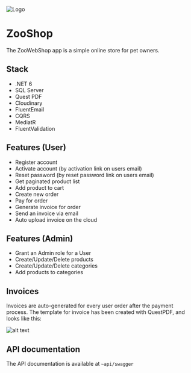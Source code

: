 
![Logo](https://i.ibb.co/0QPbzk0/73db85dead404783ba67d2c116fc907e.png)


# ZooShop

The ZooWebShop app is a simple online store for pet owners.


## Stack
- .NET 6
- SQL Server
- Quest PDF
- Cloudinary
- FluentEmail
- CQRS
- MediatR
- FluentValidation

## Features (User)
- Register account
- Activate account (by activation link on users email)
- Reset password (by reset password link on users email)
- Get paginated product list
- Add product to cart 
- Create new order
- Pay for order 
- Generate invoice for order
- Send an invoice via email
- Auto upload invoice on the cloud

## Features (Admin)
- Grant an Admin role for a User
- Create/Update/Delete products
- Create/Update/Delete categories
- Add products to categories


## Invoices
Invoices are auto-generated for every user order after the payment process. The template
for invoice has been created with QuestPDF, and looks like this:

![alt text](https://i.ibb.co/TKC2mXN/invocie.png)
## API documentation

The API documentation is available at `~api/swagger`

